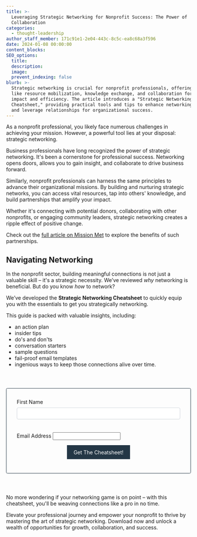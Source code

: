 ```yaml
---
title: >-
  Leveraging Strategic Networking for Nonprofit Success: The Power of
  Collaboration
categories:
  - thought-leadership
author_staff_member: 171c91e1-2e04-443c-8c5c-ea8c68a3f596
date: 2024-01-08 00:00:00
content_blocks:
SEO_options:
  title:
  description:
  image:
  prevent_indexing: false
blurb: >-
  Strategic networking is crucial for nonprofit professionals, offering benefits
  like resource mobilization, knowledge exchange, and collaboration for greater
  impact and efficiency. The article introduces a "Strategic Networking
  Cheatsheet," providing practical tools and tips to enhance networking skills
  and leverage relationships for organizational success.
---
```

As a nonprofit professional, you likely face numerous challenges in achieving your mission. However, a powerful tool lies at your disposal: strategic networking.&nbsp;

​​Business professionals have long recognized the power of strategic networking. It's been a cornerstone for professional success. Networking opens doors, allows you to gain insight, and collaborate to drive business forward.&nbsp;

Similarly, nonprofit professionals can harness the same principles to advance their organizational missions. By building and nurturing strategic networks, you can access vital resources, tap into others' knowledge, and build partnerships that amplify your impact.&nbsp;

Whether it's connecting with potential donors, collaborating with other nonprofits, or engaging community leaders, strategic networking creates a ripple effect of positive change.&nbsp;

Check out the [full article on Mission Met](https://www.missionmet.com/blog/leveraging-strategic-networking-for-nonprofit-success-the-power-of-collaboration) to explore the benefits of such partnerships.

## **Navigating Networking**

In the nonprofit sector, building meaningful connections is not just a valuable skill – it's a strategic necessity. We’ve reviewed *why* networking is beneficial. But do you know *how* to network?

We’ve developed the **Strategic Networking Cheatsheet** to quickly equip you with the essentials to get you strategically networking.

This guide is packed with valuable insights, including:

* an action plan
* insider tips
* do's and don'ts
* conversation starters
* sample questions
* fail-proof email templates
* ingenious ways to keep those connections alive over time.

<style>
  form {
    border: 1px solid #243746;
    border-radius: 0.25em;
    padding: 2em;
    margin: 4em 0em;
  }

  label {
    width: 100%;
    font-size: var(--content-font-size);
  }

  textarea, input[type=text] {
    font-size: var(--content-font-size);
    padding: 0.5em;
    margin-top: 0.5em;
    margin-bottom: 1.5em;
    border: 1px solid #ced4da;
    border-radius: 4px;
    width: 100%;
  }

  input[type=submit] {
    display: block;
    background-color: #243746;
    border: none;
    color: white;
    font-size: calc(var(--content-font-size) * 1.1);
    font-family: var(--headings-fonts);
    padding: 0.75em 1.25em;
    margin: 10px auto;
  }
</style>

<form method="post" action="/form-success" data-type="async-form">
  <label>First Name</label>
  <input type="text" name="first_name" required="" /><!--base32-EBTGS4TTORPW4YLNMUQC2IDSMVYXK2LSMVSCA===-base32-->

  <label>Email Address</label>
  <input type="email" name="email" required="" /><!--base32-EBSW2YLJNQQC2IDSMVYXK2LSMVSCA===-base32-->

  <input type="hidden" name="_subject" value="Strategic Networking Cheatsheet" />

  <input type="hidden" name="inbox_key" value="zapier-inbox" /><!--base32-EBZGK4LVNFZGKZBA-base32-->
  <input type="hidden" name="_to" value="ricky@missionmet.com" /><!--base32-EBPXI3ZAFUQHGZLOMQQHI2DFEBTHK3DMEBRW63TUMVXHIIDUN4QC2IDTORZG63THNR4SA4TFMNXW23LFNZSGKZBA-base32-->

  <input type="text" name="_gotcha" style="display: none;" /><!--base32-EBYG633SEBWWC3RHOMQGGYLQORRWQYJAFUQHEZLROVUXEZLEEA======-base32-->

  <input type="hidden" name="_add_to_sendgrid_list" value="Strategic Networking Cheatsheet" /><!--base32-EBPXI3ZAFUQHGZLOMQQHI2DFEBTHK3DMEBRW63TUMVXHIIDUN4QC2IDTORZG63THNR4SA4TFMNXW23LFNZSGKZBA-base32-->
  <input type="hidden" name="_success_message" value="Thank you! Check your email for the cheatsheet!" /> <!--base32-EBXXA5DJN5XGC3BAFUQHI2DFOJSSAYLSMUQHGZLOONUWE3DFEBSGKZTBOVWHI4ZA-base32-->
  <input type="hidden" name="_failure_message" value="I'm sorry, but something didn't work. Can you refresh and try again?" /> <!--base32-EBXXA5DJN5XGC3BAFUQHI2DFOJSSAYLSMUQHGZLOONUWE3DFEBSGKZTBOVWHI4ZA-base32-->

  <input type="submit" value="Get The Cheatsheet!" />
</form>

No more wondering if your networking game is on point – with this cheatsheet, you'll be weaving connections like a pro in no time.

Elevate your professional journey and empower your nonprofit to thrive by mastering the art of strategic networking. Download now and unlock a wealth of opportunities for growth, collaboration, and success.